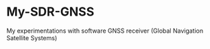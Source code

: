 # My-SDR-GNSS
My experimentations with software GNSS receiver (Global Navigation Satellite Systems)
